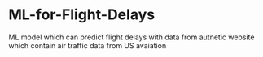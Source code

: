 # ML-for-Flight-Delays
ML model which can predict flight delays with data from autnetic website which contain air traffic data from US avaiation 
